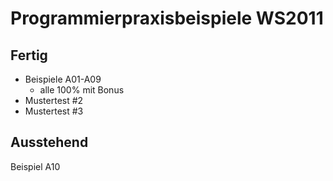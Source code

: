 # Programmierpraxisbeispiele WS2011

## Fertig
 * Beispiele A01-A09
	* alle 100% mit Bonus
 * Mustertest #2
 * Mustertest #3

## Ausstehend
Beispiel A10